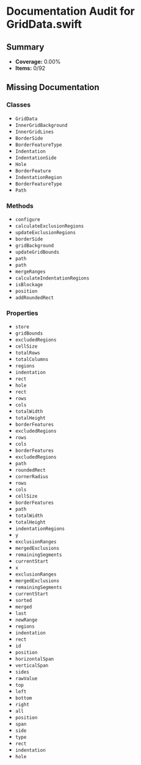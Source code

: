 # Documentation Audit for GridData.swift

## Summary

- **Coverage:** 0.00%
- **Items:** 0/92

## Missing Documentation

### Classes
- `GridData`
- `InnerGridBackground`
- `InnerGridLines`
- `BorderSide`
- `BorderFeatureType`
- `Indentation`
- `IndentationSide`
- `Hole`
- `BorderFeature`
- `IndentationRegion`
- `BorderFeatureType`
- `Path`

### Methods
- `configure`
- `calculateExclusionRegions`
- `updateExclusionRegions`
- `borderSide`
- `gridBackground`
- `updateGridBounds`
- `path`
- `path`
- `mergeRanges`
- `calculateIndentationRegions`
- `isBlockage`
- `position`
- `addRoundedRect`

### Properties
- `store`
- `gridBounds`
- `excludedRegions`
- `cellSize`
- `totalRows`
- `totalColumns`
- `regions`
- `indentation`
- `rect`
- `hole`
- `rect`
- `rows`
- `cols`
- `totalWidth`
- `totalHeight`
- `borderFeatures`
- `excludedRegions`
- `rows`
- `cols`
- `borderFeatures`
- `excludedRegions`
- `path`
- `roundedRect`
- `cornerRadius`
- `rows`
- `cols`
- `cellSize`
- `borderFeatures`
- `path`
- `totalWidth`
- `totalHeight`
- `indentationRegions`
- `y`
- `exclusionRanges`
- `mergedExclusions`
- `remainingSegments`
- `currentStart`
- `x`
- `exclusionRanges`
- `mergedExclusions`
- `remainingSegments`
- `currentStart`
- `sorted`
- `merged`
- `last`
- `newRange`
- `regions`
- `indentation`
- `rect`
- `id`
- `position`
- `horizontalSpan`
- `verticalSpan`
- `sides`
- `rawValue`
- `top`
- `left`
- `bottom`
- `right`
- `all`
- `position`
- `span`
- `side`
- `type`
- `rect`
- `indentation`
- `hole`
